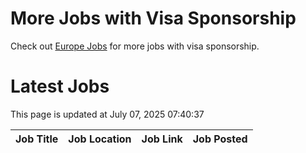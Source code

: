 # More Jobs with Visa Sponsorship

Check out [Europe Jobs](https://github.com/sureshparimi/europejobs#latest-jobs) for more jobs with visa sponsorship.

# Latest Jobs

This page is updated at July 07, 2025 07:40:37

| Job Title | Job Location | Job Link | Job Posted |
| --- | --- | --- | --- |
